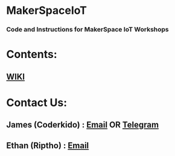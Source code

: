 # MakerSpaceIoT
### Code and Instructions for MakerSpace IoT Workshops

# Contents: 
## [WIKI](https://github.com/Coderkido/MakerSpaceIoT/wiki)

# Contact Us:
## James (Coderkido) : [Email](mailto:jgrrule@gmail.com) OR [Telegram](https://telegram.me/jgrrule)
## Ethan (Riptho) : [Email](mailto:ethandunne5@gmail.com) 
